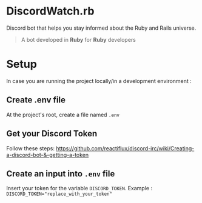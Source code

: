 # DiscordWatch.rb
Discord bot that helps you stay informed about the Ruby and Rails universe.
> A bot developed in **Ruby** for **Ruby** developers

# Setup
In case you are running the project locally/in a development environment :

## Create .env file
At the project's root, create a file named `.env`

## Get your Discord Token
Follow these steps: https://github.com/reactiflux/discord-irc/wiki/Creating-a-discord-bot-&-getting-a-token

## Create an input into `.env` file
Insert your token for the variable `DISCORD_TOKEN`.
Example : `DISCORD_TOKEN="replace_with_your_token"`



